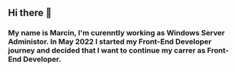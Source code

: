 ## Hi there 👋

### My name is Marcin, I'm curenntly working as Windows Server Administor. In May 2022 I started my Front-End Developer journey and decided that I want to continue my carrer as Front-End Developer.


<!--
**Cymekk/Cymekk** is a ✨ _special_ ✨ repository because its `README.md` (this file) appears on your GitHub profile.

Here are some ideas to get you started:

- 🔭 I’m currently working on ...
- 🌱 I’m currently learning ...
- 👯 I’m looking to collaborate on ...
- 🤔 I’m looking for help with ...
- 💬 Ask me about ...
- 📫 How to reach me: ...
- 😄 Pronouns: ...
- ⚡ Fun fact: ...
-->
